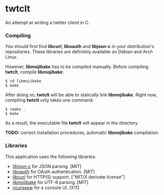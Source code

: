 twtclt
======

An attempt at writing a twitter client in C.

### Compiling

You should first find **libcurl**, **liboauth** and **libjson-c** in your distribution's repositories. These libraries are definitely available on Debian and Arch Linux.

However, **libmojibake** has to be compiled manually. Before compiling **twtclt**, compile **libmojibake**: 

    $ cd libmojibake
    $ make

After doing so, **twtclt** will be able to statically link **libmojibake**. Right now, compiling **twtclt** only takes one command:

    $ cmake .
    $ make

As a result, the executable file **twtclt** will appear in the directory.

**TODO:** correct installation procedures, automatic **libmojibake** compilation.

### Libraries

This application uses the following libraries:

* [libjson-c](https://github.com/json-c/json-c) for JSON parsing. \[MIT\]
* [liboauth](http://liboauth.sourceforge.net/) for OAuth authentication. \[MIT\]
* [libcurl](http://curl.haxx.se/) for HTTP(S) support. \["MIT/X derivate license"\]
* [libmojibake](https://github.com/JuliaLang/libmojibake) for UTF-8 parsing. \[MIT\]
* [ncursesw](https://www.gnu.org/software/ncurses/) for a console UI. \[X11\]
